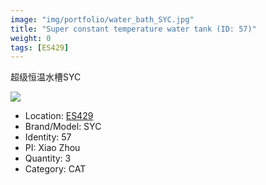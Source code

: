 ```yaml
---
image: "img/portfolio/water_bath_SYC.jpg"
title: "Super constant temperature water tank (ID: 57)"
weight: 0
tags: [ES429]
---
```


超级恒温水槽SYC

<!--more-->

![](../../img/portfolio/water_bath_SYC.jpg)

- Location: [ES429](../../tags/ES429)
- Brand/Model: SYC
- Identity: 57
- PI: Xiao Zhou
- Quantity: 3
- Category: CAT






